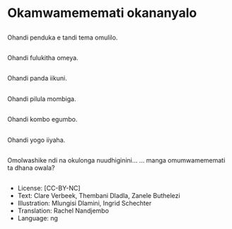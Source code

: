 # Okamwamememati okananyalo

##
Ohandi penduka e tandi tema omulilo.

##
Ohandi fulukitha omeya.

##
Ohandi panda iikuni.

##
Ohandi pilula mombiga.

##
Ohandi kombo egumbo.

##
Ohandi yogo iiyaha.

##
Omolwashike ndi na okulonga nuudhiginini… … manga omumwamememati ta dhana owala?

##
* License: [CC-BY-NC]
* Text: Clare Verbeek, Thembani Dladla, Zanele Buthelezi
* Illustration: Mlungisi Dlamini, Ingrid Schechter
* Translation: Rachel Nandjembo
* Language: ng
